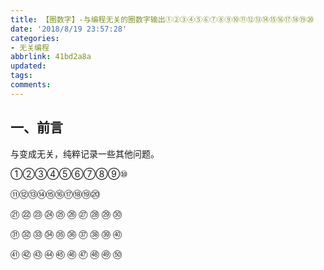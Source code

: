 ```yaml
---
title: 【圈数字】-与编程无关的圈数字输出①②③④⑤⑥⑦⑧⑨⑩⑪⑫⑬⑭⑮⑯⑰⑱⑲⑳
date: '2018/8/19 23:57:28'
categories:
- 无关编程
abbrlink: 41bd2a8a
updated:
tags:
comments:
---
```


## 一、前言

与变成无关，纯粹记录一些其他问题。

>

①②③④⑤⑥⑦⑧⑨⑩

⑪⑫⑬⑭⑮⑯⑰⑱⑲⑳

㉑ ㉒ ㉓ ㉔ ㉕ ㉖ ㉗ ㉘ ㉙ ㉚

㉛ ㉜ ㉝ ㉞ ㉟ ㊱ ㊲  ㊳ ㊴ ㊵
  
㊶ ㊷ ㊸ ㊹ ㊺ ㊻ ㊼  ㊽  ㊾ ㊿